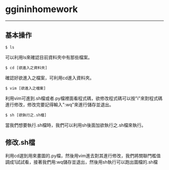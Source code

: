 # ggininhomework
---
## 基本操作
```
$ ls
```
可以利用ls來確認目前資料夾中有那些檔案。
```
$ cd [欲進入之資料夾]
```
確認好欲進入之檔案，可利用cd進入資料夾。
```
$ vim [欲進入之檔案]
```
利用vim可進到.sh檔或者.py檔裡面看程式碼，欲修改程式碼可以按"i"來對程式碼進行修改，修改完要記得輸入":wq"來進行儲存並退出。
```
$ sh [欲執行之.sh檔]
```
當我們想要執行.sh檔時，我們可以利用sh後面加欲執行之.sh檔來執行。
## 修改.sh檔
利用cd選到用來畫圖的.py檔，然後用vim進去對其進行修改，我們將關聯門檻值調成1試試看，接著我們用:wq儲存並退出，然後用sh執行可以跑出圖檔的.sh檔
